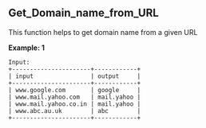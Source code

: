 ## Get_Domain_name_from_URL

This function helps to get domain name from a given URL

__Example: 1__

```
Input:
+----------------------+------------+
| input                | output     |
+----------------------+------------+
| www.google.com       | google     |
| www.mail.yahoo.com   | mail.yahoo |
| www.mail.yahoo.co.in | mail.yahoo |
| www.abc.au.uk        | abc        |
+----------------------+------------+
```